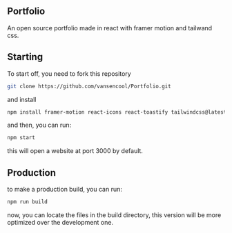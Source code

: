 ## Portfolio
An open source portfolio made in react with framer motion and tailwand css.

## Starting
To start off, you need to fork this repository
```bash
git clone https://github.com/vansencool/Portfolio.git
```

and install
```bash
npm install framer-motion react-icons react-toastify tailwindcss@latest postcss@latest autoprefixer@latest
```

and then, you can run:
```bash
npm start
```
this will open a website at port 3000 by default.

## Production
to make a production build, you can run:
```bash
npm run build
```
now, you can locate the files in the build directory, this version will be more optimized over the development one.